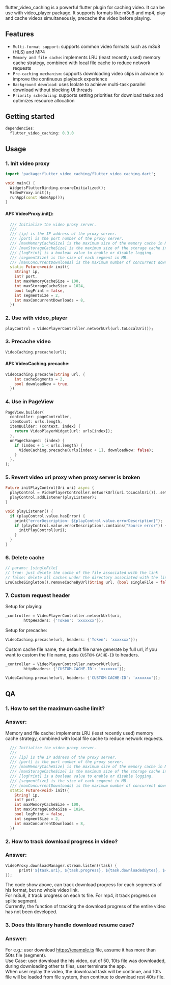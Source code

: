 flutter_video_caching is a powerful flutter plugin for caching video. It can be use with
video_player package. It supports formats like m3u8 and mp4, play and cache videos simultaneously,
precache the video before playing.

## Features

+ `Multi-format support`: supports common video formats such as m3u8 (HLS) and MP4
+ `Memory and file cache`: implements LRU (least recently used) memory cache strategy, combined with
  local file cache to reduce network requests
+ `Pre-caching mechanism`: supports downloading video clips in advance to improve the continuous
  playback experience
+ `Background download`: uses Isolate to achieve multi-task parallel download without blocking UI
  threads
+ `Priority scheduling`: supports setting priorities for download tasks and optimizes resource
  allocation

## Getting started

``` dart
dependencies:
  flutter_video_caching: 0.3.0
```

## Usage

### 1. Init video proxy

``` dart
import 'package:flutter_video_caching/flutter_video_caching.dart';

void main() {
  WidgetsFlutterBinding.ensureInitialized();
  VideoProxy.init();
  runApp(const HomeApp());
}
```

#### API: VideoProxy.init():

``` dart
  /// Initialize the video proxy server.
  ///
  /// [ip] is the IP address of the proxy server.
  /// [port] is the port number of the proxy server.
  /// [maxMemoryCacheSize] is the maximum size of the memory cache in MB.
  /// [maxStorageCacheSize] is the maximum size of the storage cache in MB.
  /// [logPrint] is a boolean value to enable or disable logging.
  /// [segmentSize] is the size of each segment in MB.
  /// [maxConcurrentDownloads] is the maximum number of concurrent downloads.
  static Future<void> init({
    String? ip,
    int? port,
    int maxMemoryCacheSize = 100,
    int maxStorageCacheSize = 1024,
    bool logPrint = false,
    int segmentSize = 2,
    int maxConcurrentDownloads = 8,
  })

```


### 2. Use with video_player

``` dart
playControl = VideoPlayerController.networkUrl(url.toLocalUri());
```

### 3. Precache video

``` dart
VideoCaching.precache(url);
```

#### API: VideoCaching.precache:

``` dart
VideoCaching.precache(String url, {
    int cacheSegments = 2,
    bool downloadNow = true,
  })
```

### 4. Use in PageView

``` dart
PageView.builder(
  controller: pageController,
  itemCount: urls.length,
  itemBuilder: (context, index) {
    return VideoPlayerWidget(url: urls[index]);
  },
  onPageChanged: (index) {
    if (index + 1 < urls.length) {
      VideoCaching.precache(urls[index + 1], downloadNow: false);
    }
  },
);
```

### 5. Revert video uri proxy when proxy server is broken

``` dart
Future initPlayControl(Uri uri) async {
  playControl = VideoPlayerController.networkUrl(uri.toLocalUri())..setLooping(true);
  playControl.addListener(playListener);
}

void playListener() {
  if (playControl.value.hasError) {
    print("errorDescription: ${playControl.value.errorDescription}");
    if (playControl.value.errorDescription!.contains("Source error")) {
      initPlayControl(uri);
    }
  }
}
```

### 6. Delete cache

``` dart
// params: [singleFile] 
// true: just delete the cache of the file associated with the link
// false: delete all caches under the directory associated with the link, including the directory
LruCacheSingleton().removeCacheByUrl(String url, {bool singleFile = false});
```

### 7. Custom request header

Setup for playing:

``` dart
_controller = VideoPlayerController.networkUrl(uri,
        httpHeaders: {'Token': 'xxxxxxx'});
```

Setup for precache:

``` dart
VideoCaching.precache(url, headers: {'Token': 'xxxxxxx'});
```

Custom cache file name, the default file name generate by full url, if you want to custom the file name, pass `CUSTOM-CACHE-ID` to headers.

``` dart
_controller = VideoPlayerController.networkUrl(uri,
        httpHeaders: {'CUSTOM-CACHE-ID': 'xxxxxxx'});

VideoCaching.precache(url, headers: {'CUSTOM-CACHE-ID': 'xxxxxxx'});
```



## QA

### 1. How to set the maximum cache limit?

### Answer: 

Memory and file cache: implements LRU (least recently used) memory cache strategy, combined with local file cache to reduce network requests.

```dart
  /// Initialize the video proxy server.
  ///
  /// [ip] is the IP address of the proxy server.
  /// [port] is the port number of the proxy server.
  /// [maxMemoryCacheSize] is the maximum size of the memory cache in MB.
  /// [maxStorageCacheSize] is the maximum size of the storage cache in MB.
  /// [logPrint] is a boolean value to enable or disable logging.
  /// [segmentSize] is the size of each segment in MB.
  /// [maxConcurrentDownloads] is the maximum number of concurrent downloads.
  static Future<void> init({
    String? ip,
    int? port,
    int maxMemoryCacheSize = 100,
    int maxStorageCacheSize = 1024,
    bool logPrint = false,
    int segmentSize = 2,
    int maxConcurrentDownloads = 8,
  })
```

### 2. How to track download progress in video?

### Answer: <br>
```dart
VideoProxy.downloadManager.stream.listen((task) {
      print('${task.uri}, ${task.progress}, ${task.downloadedBytes}, ${task.totalBytes}');
});
```
The code show above, can track download progress for each segments of hls format, but no whole video link.<br>
For m3u8, it track progress on each ts file. For mp4, it track progress on splite segment.<br>
Currently, the function of tracking the download progress of the entire video has not been developed.<br>

### 3. Does this library handle download resume case?

### Answer: <br>
For e.g.: user download https://example.ts file, assume it has more than 50ts file (segment).<br>
Use Case: user download the hls video, out of 50, 10ts file was downloaded, during downloading other ts files, user terminate the app.<br>
When user replay the video, the downloaad task will be continue, and 10ts file will be loaded from file system, then continue to download rest 40ts file.<br>

